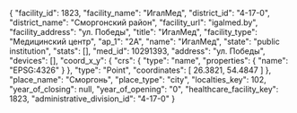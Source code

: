 {
    "facility_id": 1823,
    "facility_name": "ИгалМед",
    "district_id": "4-17-0",
    "district_name": "Сморгонский район",
    "facility_url": "igalmed.by",
    "facility_address": "ул. Победы",
    "title": "ИгалМед",
    "facility_type": "Медицинский центр",
    "ap_1": "2А",
    "name": "ИгалМед",
    "state": "public institution",
    "stats": [],
    "med_id": 10291393,
    "address": "ул. Победы",
    "devices": [],
    "coord_x_y": {
        "crs": {
            "type": "name",
            "properties": {
                "name": "EPSG:4326"
            }
        },
        "type": "Point",
        "coordinates": [
            26.3821,
            54.4847
        ]
    },
    "place_name": "Сморгонь",
    "place_type": "city",
    "localties_key": 102,
    "year_of_closing": null,
    "year_of_opening": "0",
    "healthcare_facility_key": 1823,
    "administrative_division_id": "4-17-0"
}
